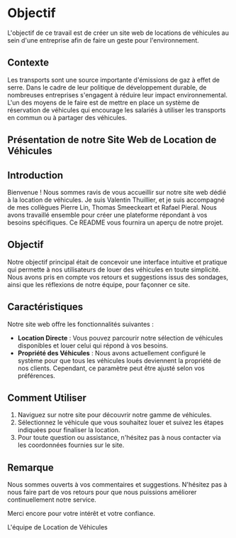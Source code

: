 # Objectif

L'objectif de ce travail est de créer un site web de locations de véhicules au sein d'une entreprise afin de faire un geste pour l'environnement.

## Contexte

Les transports sont une source importante d'émissions de gaz à effet de serre. Dans le cadre de leur politique de développement durable, de nombreuses entreprises s'engagent à réduire leur impact environnemental. L'un des moyens de le faire est de mettre en place un système de réservation de véhicules qui encourage les salariés à utiliser les transports en commun ou à partager des véhicules.


## Présentation de notre Site Web de Location de Véhicules

## Introduction
Bienvenue ! Nous sommes ravis de vous accueillir sur notre site web dédié à la location de véhicules. Je suis Valentin Thuillier, et je suis accompagné de mes collègues Pierre Lin, Thomas Smeeckeart et Rafael Pieral. Nous avons travaillé ensemble pour créer une plateforme répondant à vos besoins spécifiques. Ce README vous fournira un aperçu de notre projet.

## Objectif
Notre objectif principal était de concevoir une interface intuitive et pratique qui permette à nos utilisateurs de louer des véhicules en toute simplicité. Nous avons pris en compte vos retours et suggestions issus des sondages, ainsi que les réflexions de notre équipe, pour façonner ce site.

## Caractéristiques
Notre site web offre les fonctionnalités suivantes :
- **Location Directe** : Vous pouvez parcourir notre sélection de véhicules disponibles et louer celui qui répond à vos besoins.
- **Propriété des Véhicules** : Nous avons actuellement configuré le système pour que tous les véhicules loués deviennent la propriété de nos clients. Cependant, ce paramètre peut être ajusté selon vos préférences.

## Comment Utiliser
1. Naviguez sur notre site pour découvrir notre gamme de véhicules.
2. Sélectionnez le véhicule que vous souhaitez louer et suivez les étapes indiquées pour finaliser la location.
3. Pour toute question ou assistance, n'hésitez pas à nous contacter via les coordonnées fournies sur le site.

## Remarque
Nous sommes ouverts à vos commentaires et suggestions. N'hésitez pas à nous faire part de vos retours pour que nous puissions améliorer continuellement notre service.

Merci encore pour votre intérêt et votre confiance.

L'équipe de Location de Véhicules
